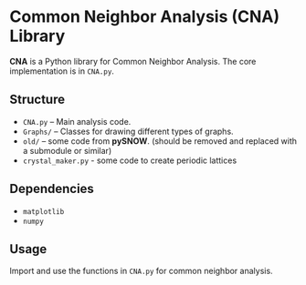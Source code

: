 # Common Neighbor Analysis (CNA) Library  

**CNA** is a Python library for Common Neighbor Analysis. The core implementation is in `CNA.py`.  

## Structure  
- `CNA.py` – Main analysis code.
- `Graphs/` – Classes for drawing different types of graphs.
- `old/` – some code from **pySNOW**. (should be removed and replaced with a submodule or similar)
- `crystal_maker.py` - some code to create periodic lattices

## Dependencies  
- `matplotlib`  
- `numpy`  

## Usage  
Import and use the functions in `CNA.py` for common neighbor analysis.
